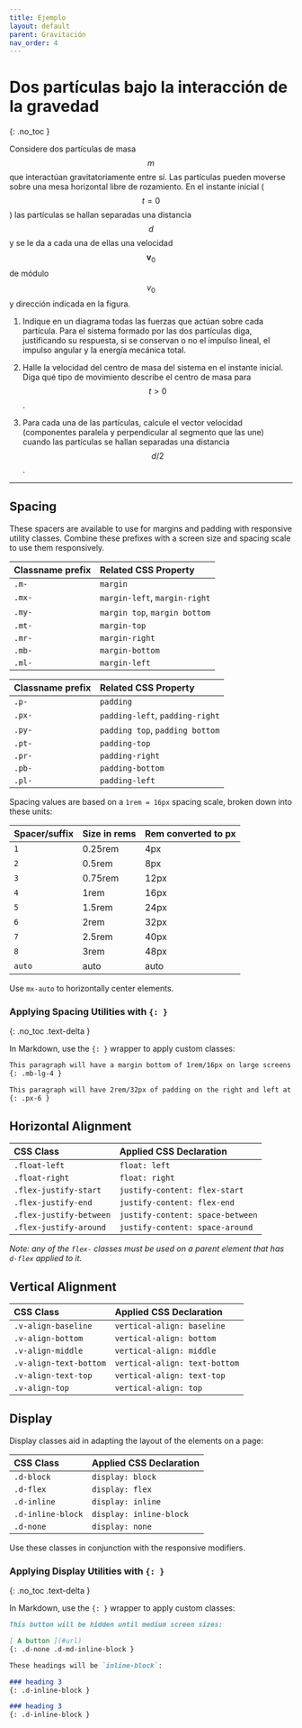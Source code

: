 ```yaml
---
title: Ejemplo
layout: default
parent: Gravitación
nav_order: 4
---
```


# Dos partículas bajo la interacción de la gravedad
{: .no_toc }

Considere dos partículas de masa $$m$$ que interactúan gravitatoriamente entre sí. Las partículas pueden moverse sobre una mesa horizontal libre de rozamiento. En el instante inicial ($$t = 0$$) las partículas se hallan separadas una distancia $$d$$ y se le da a cada una de ellas una velocidad $$\mathbf{v}_0$$ de módulo $$v_0$$ y dirección indicada en la figura.

1. Indique en un diagrama todas las fuerzas que actúan sobre cada partícula. Para el sistema formado por las dos partículas diga, justificando su respuesta, si se conservan o no el impulso lineal, el impulso angular y la energía mecánica total.

2. Halle la velocidad del centro de masa del sistema en el instante inicial. Diga qué tipo de movimiento describe el centro de masa para $$t > 0$$.

3. Para cada una de las partículas, calcule el vector velocidad (componentes paralela y perpendicular al segmento que las une) cuando las partículas se hallan separadas una distancia $$d/2$$.

---

## Spacing

<script>
    Plotly.newPlot('graph', [{
    x: [1, 2, 3],
    y: [0, 0.5, 1],
    line: {simplify: false},
  }], {}, {showSendToCloud:true});
  
function randomize() {
    Plotly.animate('graph', {
      data: [{y: [Math.random(), Math.random(), Math.random()]}],
      traces: [0],
      layout: {}
    }, {
      transition: {
        duration: 500,
        easing: 'cubic-in-out'
      },
      frame: {
        duration: 500
      }
    })
  }
</script>

These spacers are available to use for margins and padding with responsive utility classes. Combine these prefixes with a screen size and spacing scale to use them responsively.

| Classname prefix | Related CSS Property          |
|:-----------------|:------------------------------|
| `.m-`            | `margin`                      |
| `.mx-`           | `margin-left`, `margin-right` |
| `.my-`           | `margin top`, `margin bottom` |
| `.mt-`           | `margin-top`                  |
| `.mr-`           | `margin-right`                |
| `.mb-`           | `margin-bottom`               |
| `.ml-`           | `margin-left`                 |

| Classname prefix | Related CSS Property            |
|:-----------------|:--------------------------------|
| `.p-`            | `padding`                       |
| `.px-`           | `padding-left`, `padding-right` |
| `.py-`           | `padding top`, `padding bottom` |
| `.pt-`           | `padding-top`                   |
| `.pr-`           | `padding-right`                 |
| `.pb-`           | `padding-bottom`                |
| `.pl-`           | `padding-left`                  |

Spacing values are based on a `1rem = 16px` spacing scale, broken down into these units:

| Spacer/suffix  | Size in rems  | Rem converted to px |
|:---------------|:--------------|:--------------------|
| `1`            | 0.25rem       | 4px                 |
| `2`            | 0.5rem        | 8px                 |
| `3`            | 0.75rem       | 12px                |
| `4`            | 1rem          | 16px                |
| `5`            | 1.5rem        | 24px                |
| `6`            | 2rem          | 32px                |
| `7`            | 2.5rem        | 40px                |
| `8`            | 3rem          | 48px                |
| `auto`         | auto          | auto                |

Use `mx-auto` to horizontally center elements.

### Applying Spacing Utilities with `{: }`
{: .no_toc .text-delta }

In Markdown, use the `{: }` wrapper to apply custom classes:

```markdown
This paragraph will have a margin bottom of 1rem/16px on large screens.
{: .mb-lg-4 }

This paragraph will have 2rem/32px of padding on the right and left at all screen sizes.
{: .px-6 }
```

## Horizontal Alignment

| CSS Class               | Applied CSS Declaration          |
|:------------------------|:---------------------------------|
| `.float-left`           | `float: left`                    |
| `.float-right`          | `float: right`                   |
| `.flex-justify-start`   | `justify-content: flex-start`    |
| `.flex-justify-end`     | `justify-content: flex-end`      |
| `.flex-justify-between` | `justify-content: space-between` |
| `.flex-justify-around`  | `justify-content: space-around`  |

_Note: any of the `flex-` classes must be used on a parent element that has `d-flex` applied to it._

## Vertical Alignment

| CSS Class              | Applied CSS Declaration         |
|:-----------------------|:--------------------------------|
| `.v-align-baseline`    | `vertical-align: baseline`      |
| `.v-align-bottom`      | `vertical-align: bottom`        |
| `.v-align-middle`      | `vertical-align: middle`        |
| `.v-align-text-bottom` | `vertical-align: text-bottom`   |
| `.v-align-text-top`    | `vertical-align: text-top`      |
| `.v-align-top`         | `vertical-align: top`           |

## Display

Display classes aid in adapting the layout of the elements on a page:

| CSS Class         | Applied CSS Declaration |
|:------------------|:------------------------|
| `.d-block`        | `display: block`        |
| `.d-flex`         | `display: flex`         |
| `.d-inline`       | `display: inline`       |
| `.d-inline-block` | `display: inline-block` |
| `.d-none`         | `display: none`         |

Use these classes in conjunction with the responsive modifiers.

### Applying Display Utilities with `{: }`
{: .no_toc .text-delta }

In Markdown, use the `{: }` wrapper to apply custom classes:

```markdown
This button will be hidden until medium screen sizes:

[ A button ](#url)
{: .d-none .d-md-inline-block }

These headings will be `inline-block`:

### heading 3
{: .d-inline-block }

### heading 3
{: .d-inline-block }
```